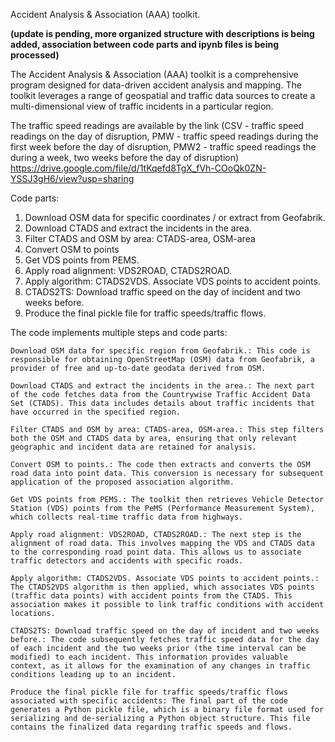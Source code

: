 Accident Analysis & Association (AAA) toolkit.

**(update is pending, more organized structure with descriptions is being added, association between code parts and ipynb files is being processed)**

The Accident Analysis & Association (AAA) toolkit is a comprehensive program designed for data-driven accident analysis and mapping. The toolkit leverages a range of geospatial and traffic data sources to create a multi-dimensional view of traffic incidents in a particular region.

The traffic speed readings are available by the link (CSV - traffic speed readings on the day of disruption, PMW - traffic speed readings during the first week before the day of disruption, PMW2 - traffic speed readings the during a week, two weeks before the day of disruption)
https://drive.google.com/file/d/1tKqefd8TgX_fVh-COoQk0ZN-YSSJ3gH6/view?usp=sharing

Code parts:
1.	Download OSM data for specific coordinates / or extract from Geofabrik.
2.	Download CTADS and extract the incidents in the area.
3.	Filter CTADS and OSM by area: CTADS-area, OSM-area
4.	Convert OSM to points
5.	Get VDS points from PEMS.
6.	Apply road alignment: VDS2ROAD, CTADS2ROAD.
7.	Apply algorithm: CTADS2VDS. Associate VDS points to accident points.
8.	CTADS2TS: Download traffic speed on the day of incident and two weeks before.
9.	Produce the final pickle file for traffic speeds/traffic flows.


The code implements multiple steps and code parts:

    Download OSM data for specific region from Geofabrik.: This code is responsible for obtaining OpenStreetMap (OSM) data from Geofabrik, a provider of free and up-to-date geodata derived from OSM.

    Download CTADS and extract the incidents in the area.: The next part of the code fetches data from the Countrywise Traffic Accident Data Set (CTADS). This data includes details about traffic incidents that have occurred in the specified region.

    Filter CTADS and OSM by area: CTADS-area, OSM-area.: This step filters both the OSM and CTADS data by area, ensuring that only relevant geographic and incident data are retained for analysis.

    Convert OSM to points.: The code then extracts and converts the OSM road data into point data. This conversion is necessary for subsequent application of the proposed association algorithm.

    Get VDS points from PEMS.: The toolkit then retrieves Vehicle Detector Station (VDS) points from the PeMS (Performance Measurement System), which collects real-time traffic data from highways.

    Apply road alignment: VDS2ROAD, CTADS2ROAD.: The next step is the alignment of road data. This involves mapping the VDS and CTADS data to the corresponding road point data. This allows us to associate traffic detectors and accidents with specific roads.

    Apply algorithm: CTADS2VDS. Associate VDS points to accident points.: The CTADS2VDS algorithm is then applied, which associates VDS points (traffic data points) with accident points from the CTADS. This association makes it possible to link traffic conditions with accident locations.

    CTADS2TS: Download traffic speed on the day of incident and two weeks before.: The code subsequently fetches traffic speed data for the day of each incident and the two weeks prior (the time interval can be modified) to each incident. This information provides valuable context, as it allows for the examination of any changes in traffic conditions leading up to an incident.

    Produce the final pickle file for traffic speeds/traffic flows associated with specific accidents: The final part of the code generates a Python pickle file, which is a binary file format used for serializing and de-serializing a Python object structure. This file contains the finalized data regarding traffic speeds and flows.
